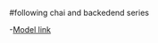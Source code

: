 #following chai and backedend series

-[Model link](https://app.eraser.io/workspace/YtPqZ1VogxGy1jzIDkzj)